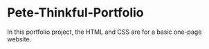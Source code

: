 # Pete-Thinkful-Portfolio
In this portfolio project, the HTML and CSS are for a basic one-page website. 
